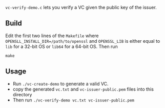 `vc-verify-demo.c` lets you verify a VC given the public key of the issuer.

## Build

Edit the first two lines of the `Makefile` where `OPENSLL_INSTALL_DIR=/path/to/openssl` and `OPENSSL_LIB` is either equal to `lib` for a 32-bit OS or `lib64` for a 64-bit OS. Then run

    make

## Usage

- Run `./vc-create-demo` to generate a valid VC.
- copy the generated `vc.txt` and `vc-issuer-public.pem` files into this directory
- Then run `./vc-verify-demo vc.txt vc-issuer-public.pem` 